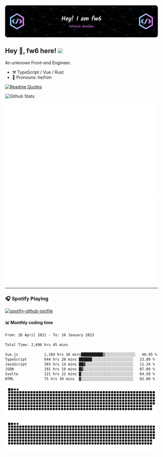 ![Header](github-header-image.png)

## Hey 👋, fw6 here! <img src="https://github.githubassets.com/images/mona-whisper.gif" height="24" />


An unknown Front-end Engineer.

-   :hammer_and_pick: TypeScript / Vue / Rust
-   :man: Pronouns: he/him


[![Readme Quotes](https://quotes-github-readme.vercel.app/api?type=horizontal&theme=algolia)](https://github.com/piyushsuthar/github-readme-quotes)



![Github Stats](https://github-readme-stats.vercel.app/api?username=fw6&bg_color=30,e96443,904e95&title_color=fff&text_color=fff)

![](https://raw.githubusercontent.com/fw6/github-stats-transparent/output/generated/overview.svg)
![](https://raw.githubusercontent.com/fw6/github-stats-transparent/output/generated/languages.svg)


---

### 🎧 Spotify Playing

<!-- ![spotify-github-profile](/img/default.svg) -->

[![spotify-github-profile](https://spotify-github-profile.vercel.app/api/view?uid=r6wn4hdvypv0lkzyrj0e0pjct&cover_image=true&theme=default&bar_color=53b14f&bar_color_cover=true)](https://github.com/kittinan/spotify-github-profile)
#### :bar_chart: Monthly coding time

<!--START_SECTION:waka-->

```text
From: 28 April 2021 - To: 16 January 2023

Total Time: 2,696 hrs 45 mins

Vue.js            1,104 hrs 26 mins██████████▒░░░░░░░░░░░░░░   40.95 %
TypeScript        644 hrs 20 mins ██████░░░░░░░░░░░░░░░░░░░   23.89 %
JavaScript        303 hrs 14 mins ██▓░░░░░░░░░░░░░░░░░░░░░░   11.24 %
JSON              191 hrs 19 mins █▓░░░░░░░░░░░░░░░░░░░░░░░   07.09 %
Svelte            121 hrs 22 mins █░░░░░░░░░░░░░░░░░░░░░░░░   04.50 %
HTML              75 hrs 30 mins  ▓░░░░░░░░░░░░░░░░░░░░░░░░   02.80 %
```

<!--END_SECTION:waka-->




![github contribution grid snake animation](https://raw.githubusercontent.com/platane/platane/output/github-contribution-grid-snake-dark.svg#gh-dark-mode-only)![github contribution grid snake animation](https://raw.githubusercontent.com/platane/platane/output/github-contribution-grid-snake.svg#gh-light-mode-only)
